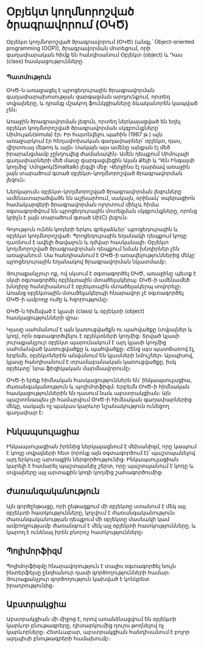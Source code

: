<h1>Օբյեկտ կողմնորոշված ծրագրավորում (ՕԿԾ)</h1> 

Օբյեկտ կողմնորոշված ծրագրավորում (ՕԿԾ) (անգլ.՝ Object-oriented programming (OOP)), ծրագրավորման մոտեցում, որի գաղափարական հիմք են հանդիսանում Օբյեկտ (object) և Դաս (class) հասկացությունները.

<h3>Պատմություն</h3>
ՕԿԾ-ն առաջացել է պրոցեդուրային ծրագրավորման գաղափարախոսության զարգացման արդյունքում, որտեղ տվյալները, և դրանք մշակող ֆունկցիաները ձևականորեն կապված չեն։

Առաջին ծրագրավորման լեզուն, որտեղ ներկայացված են եղել օբյեկտ կողմնորոշված ծրագրավորման սկզբունքները՝ Սիմուլան(simula) էր։ Իր հայտնվելու պահին (1967 թ.) այն առաջարկում էր հեղափոխական գաղափարներ՝ օբյեկտ, դաս, վիրտուալ մեթոդ և այլն։ Սակայն այս ամենը այնքան էլ մեծ իրարանցմամբ չընդուվեց ժամանակին։ Ամեն դեպքում Սիմուլայի գաղափարների մեծ մասը զարգացվեցին Ալան Քեյի և Դեն Ինգալսի կողմից՝ Սմոլթոկ(Smalltalk) լեզվի մեջ։ Վերջինս էլ դարձավ առաջին լայն տարածում գտած օբյեկտ-կողմնորոշված ծրագրավորման լեզուն։

Ներկայումս օբյեկտ-կողմնորոշված ծրագրավորման լեզուները ամենատարածվածն են աշխարհում, սակայն, օրինակ՝ օպերացիոն համակարգերի ծրագրավորման ոլորտում մինչև հիմա օգտագործվում են պրոցեդուրային մոտեցման սկզբունքները, որոնց կրիչն է լայն տարածում գտած Սի(C) լեզուն։


Գոյություն ունեն կոդերի երկու գրելաձևեր՝ պրոցեդուրային և օբյեկտ կողմնորոշված։ Պրոցեդուրային  եղանակի դեպքում կոդը դառնում է ավելի ծավալուն և դժվար հասկանալի։ Օբյեկտ կողմնորոշված ծրագրավորման դեպքում նման խնդիրներ չեն առաջանում։ Սա հանդիսանում է ՕԿԾ-ի առավելություններից մեկը` պրոցեդուրային եղանակով ծրագրավորման նկատմամբ։

Յուրաքանչյուր ոք, ով սկսում է օգտագործել ՕԿԾ, առաջինը պետք է սկսի օգտագործել օբյեկտային մտածելակերպ։ ՕԿԾ-ի ամենամեծ խնդիրը հանդիսանում է օբյեկտային մտածելակերպ սովորելը։ Առանց օբյեկտային մտածելակերպի հնարավոր չէ օգտագործել ՕԿԾ-ի ամբողջ ուժը և հզորությունը։

ՕԿԾ-ն հիմնված է կլասի (class) և օբյեկտի (object) հասկացությունների վրա։

Կլասը սահմանում է այն կառուցվածքն ու պահվածքը (տվյալներ և կոդ), որն օգտագործվելու է օբյեկտների կողմից։ Տրված կլասի յուրաքանչյուր օբյեկտ պարունակում է այդ կլասի կողմից սահմանված կառուցվածքը և պահվածքը։ Հենց այս պատճառով էլ, երբեմն, օբյեկտներին անվանում են կլասների նմուշներ։ Այսպիսով, կլասը հանդիսանում է տրամաբանական կառուցվածքը, իսկ օբյեկտը՝ նրա ֆիզիկական մարմնավորումը։

ՕԿԾ-ի երեք հիմնական հասկացություններն են՝ ինկապսուլացիա, ժառանգականություն և պոլիմորֆիզմ։ Երբեմն ՕԿԾ-ի հիմնական հասկացություններին են դասում նաև աբստրակցիան։ Այն պաշտոնապես չի համարվում ՕԿԾ-ի հիմնական գաղափարներից մեկը, սակայն ոչ պակաս կարևոր նշանակություն ունեցող գաղափար է։

<h2>Ինկապսուլացիա</h2> 
Ինկապսուլացիան իրենից ներկայացնում է մեխանիզմ, որը կապում է կոդը տվյալների հետ (որոնք այն օգտագործում է)՝ պաշտպանելով այդ երկուսը արտաքին ներգործությունից։ Ինկապսուլացիան կարելի է համարել պաշտպանիչ շերտ, որը պաշտպանում է կոդը և տվյալները այլ արտաքին կոդի կողմից շահագործումից։

<h2>Ժառանգականություն</h2>
Այն գործընթացը, որի ընթացքում մի օբյեկտը ստանում է մեկ այլ օբյեկտի հատկությունները, կոչվում է ժառանգականություն։ Ժառանգականության դեպքում մի օբյեկտը մասնակի կամ ամբողջությամբ ժառանգում է մեկ այլ օբյեկտի հատկությունները, և կարող է ունենալ իրեն բնորոշ հատկությունները։

<h2>Պոլիմորֆիզմ</h2> 
Պոլիմորֆիզմը հնարավորություն է տալիս օգտագործել նույն ինտերֆեյսը ընդհանուր դասի գործողությունների համար։ Յուրաքանչյուր գործողություն կախված է կոնկրետ իրադրությունից։

<h2>Աբստրակցիա</h2> 
Աբստրակցիան մի միջոց է, որով առանձնացվում են օբյեկտի կարևոր բնութագրերը, դիտարկումից դուրս թողնելով ոչ կարևորները։ Հետևաբար, աբստրակցիան հանդիսանում է բոլոր այդպիսի բնութագրերի համախումբ։

